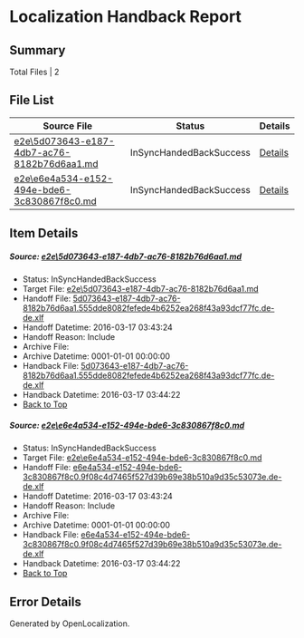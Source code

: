 # <a name='report-top'></a> Localization Handback Report

## Summary
 Total Files | 2

## File List
 Source File | Status | Details 
 ----------- | ------ | ------- 
 [e2e\5d073643-e187-4db7-ac76-8182b76d6aa1.md](https://github.com/OpenLocalizationTest/oltest/blob/81df6ee0cff181ce5c2f411bafb7c93e2fada187/e2e/5d073643-e187-4db7-ac76-8182b76d6aa1.md) | InSyncHandedBackSuccess | [Details](#a802b185d6d224cae171233e0b7d362a6f5027602)
 [e2e\e6e4a534-e152-494e-bde6-3c830867f8c0.md](https://github.com/OpenLocalizationTest/oltest/blob/81df6ee0cff181ce5c2f411bafb7c93e2fada187/e2e/e6e4a534-e152-494e-bde6-3c830867f8c0.md) | InSyncHandedBackSuccess | [Details](#b227bb740204d2b12649aa7d0a496b0329b4a01f14)

## Item Details
##### <a name='a802b185d6d224cae171233e0b7d362a6f5027602'></a> Source: [e2e\5d073643-e187-4db7-ac76-8182b76d6aa1.md](https://github.com/OpenLocalizationTest/oltest/blob/81df6ee0cff181ce5c2f411bafb7c93e2fada187/e2e/5d073643-e187-4db7-ac76-8182b76d6aa1.md)
* Status: InSyncHandedBackSuccess
* Target File: [e2e\5d073643-e187-4db7-ac76-8182b76d6aa1.md](https://github.com/OpenLocalizationTestOrg/oltest.de-de/blob/9ae463a36507ddf94008e045fd309a79574ac62e/e2e/5d073643-e187-4db7-ac76-8182b76d6aa1.md)
* Handoff File: [5d073643-e187-4db7-ac76-8182b76d6aa1.555dde8082fefede4b6252ea268f43a93dcf77fc.de-de.xlf](https://github.com/OpenLocalizationTestOrg/olhandoff/blob/433642d76bf048ea91f4b951ea5b241c98a50efe/ol-handoff/OpenLocalizationTestOrg/oltest.de-de/xinjiang/5d073643-e187-4db7-ac76-8182b76d6aa1.555dde8082fefede4b6252ea268f43a93dcf77fc.de-de.xlf)
* Handoff Datetime: 2016-03-17 03:43:24
* Handoff Reason: Include
* Archive File: 
* Archive Datetime: 0001-01-01 00:00:00
* Handback File: [5d073643-e187-4db7-ac76-8182b76d6aa1.555dde8082fefede4b6252ea268f43a93dcf77fc.de-de.xlf](https://github.com/OpenLocalizationTestOrg/olhandback/blob/f6d631b39435dfacf8e570a50e3c2ae5b2d4c369/ol-handback/OpenLocalizationTestOrg/oltest.de-de/xinjiang/ht/5d073643-e187-4db7-ac76-8182b76d6aa1.555dde8082fefede4b6252ea268f43a93dcf77fc.de-de.xlf)
* Handback Datetime: 2016-03-17 03:44:22
* [Back to Top](#report-top)

##### <a name='b227bb740204d2b12649aa7d0a496b0329b4a01f14'></a> Source: [e2e\e6e4a534-e152-494e-bde6-3c830867f8c0.md](https://github.com/OpenLocalizationTest/oltest/blob/81df6ee0cff181ce5c2f411bafb7c93e2fada187/e2e/e6e4a534-e152-494e-bde6-3c830867f8c0.md)
* Status: InSyncHandedBackSuccess
* Target File: [e2e\e6e4a534-e152-494e-bde6-3c830867f8c0.md](https://github.com/OpenLocalizationTestOrg/oltest.de-de/blob/9ae463a36507ddf94008e045fd309a79574ac62e/e2e/e6e4a534-e152-494e-bde6-3c830867f8c0.md)
* Handoff File: [e6e4a534-e152-494e-bde6-3c830867f8c0.9f08c4d7465f527d39b69e38b510a9d35c53073e.de-de.xlf](https://github.com/OpenLocalizationTestOrg/olhandoff/blob/433642d76bf048ea91f4b951ea5b241c98a50efe/ol-handoff/OpenLocalizationTestOrg/oltest.de-de/xinjiang/e6e4a534-e152-494e-bde6-3c830867f8c0.9f08c4d7465f527d39b69e38b510a9d35c53073e.de-de.xlf)
* Handoff Datetime: 2016-03-17 03:43:24
* Handoff Reason: Include
* Archive File: 
* Archive Datetime: 0001-01-01 00:00:00
* Handback File: [e6e4a534-e152-494e-bde6-3c830867f8c0.9f08c4d7465f527d39b69e38b510a9d35c53073e.de-de.xlf](https://github.com/OpenLocalizationTestOrg/olhandback/blob/f6d631b39435dfacf8e570a50e3c2ae5b2d4c369/ol-handback/OpenLocalizationTestOrg/oltest.de-de/xinjiang/ht/e6e4a534-e152-494e-bde6-3c830867f8c0.9f08c4d7465f527d39b69e38b510a9d35c53073e.de-de.xlf)
* Handback Datetime: 2016-03-17 03:44:22
* [Back to Top](#report-top)


## Error Details

Generated by OpenLocalization.
